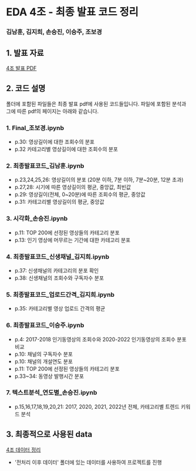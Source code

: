 # EDA 4조 - 최종 발표 코드 정리

### 김남훈, 김지희, 손승진, 이승주, 조보경

## 1. 발표 자료
[4조 발표 PDF](https://github.com/DataScience-Lab-Yonsei/8th_EDA/blob/main/4%EC%A1%B0/EDA%204%EC%A1%B0.pdf)

## 2. 코드 설명

폴더에 포함된 파일들은 최종 발표 pdf에 사용된 코드들입니다.
파일에 포함된 분석과 그에 따른 pdf의 페이지는 아래와 같습니다.


### 1. Final_조보경.ipynb
- p.30: 영상길이에 대한 조회수의 분포
- p.32 카테고리별 영상길이에 대한 조회수의 분포

### 2. 최종발표코드_김남훈.ipynb
- p.23,24,25,26: 영상길이의 분포 (20분 이하, 7분 이하, 7분~20분, 12분 초과)
- p.27,28: 시기에 따른 영상길이의 평균, 중앙값, 최빈값
- p.29: 영상길이(전체, 0~20분)에 따른 조회수의 평균, 중앙값
- p.31: 카테고리별 영상길이의 평균, 중앙값

### 3. 시각화_손승진.ipynb
- p.11: TOP 200에 선정된 영상들의 카테고리 분포
- p.13: 인기 영상에 머무르는 기간에 대한 카테고리 분포

### 4. 최종발표코드_신생채널_김지희.ipynb
- p.37: 신생채널의 카테고리의 분포 확인
- p.38: 신생채널의 조회수와 구독자수 분포

### 5. 최종발표코드_업로드간격_김지희.ipynb
- p.35: 카테고리별 영상 업로드 간격의 평균


### 6. 최종발표코드_이승주.ipynb
- p.4: 2017-2018 인기동영상의 조회수와 2020-2022 인기동영상의 조회수 분포 비교
- p.10: 채널의 구독자수 분포 
- p.10: 채널의 개설연도 분포
- p.11: TOP 200에 선정된 영상들의 카테고리 분포
- p.33~34: 동영상 발행시간 분포 

### 7. 텍스트분석_연도별_손승진.ipynb
- p.15,16,17,18,19,20,21: 2017, 2020, 2021, 2022년 전체, 카테고리별 트렌드 키워드 분석



## 3. 최종적으로 사용된 data
[4조 데이터 정리](https://drive.google.com/drive/folders/13QpROiyFB0rp9-KXMUYICSAs-8unJ_Qn?usp=sharing)
- '전처리 이후 데이터' 폴더에 있는 데이터를 사용하여 프로젝트를 진행
